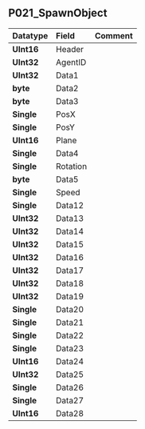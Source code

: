 ## P021\_SpawnObject ##
| **Datatype** | **Field** | **Comment** |
|:-------------|:----------|:------------|
| **UInt16** | Header |  |
| **UInt32** | AgentID |  |
| **UInt32** | Data1 |  |
| **byte** | Data2 |  |
| **byte** | Data3 |  |
| **Single** | PosX |  |
| **Single** | PosY |  |
| **UInt16** | Plane |  |
| **Single** | Data4 |  |
| **Single** | Rotation |  |
| **byte** | Data5 |  |
| **Single** | Speed |  |
| **Single** | Data12 |  |
| **UInt32** | Data13 |  |
| **UInt32** | Data14 |  |
| **UInt32** | Data15 |  |
| **UInt32** | Data16 |  |
| **UInt32** | Data17 |  |
| **UInt32** | Data18 |  |
| **UInt32** | Data19 |  |
| **Single** | Data20 |  |
| **Single** | Data21 |  |
| **Single** | Data22 |  |
| **Single** | Data23 |  |
| **UInt16** | Data24 |  |
| **UInt32** | Data25 |  |
| **Single** | Data26 |  |
| **Single** | Data27 |  |
| **UInt16** | Data28 |  |